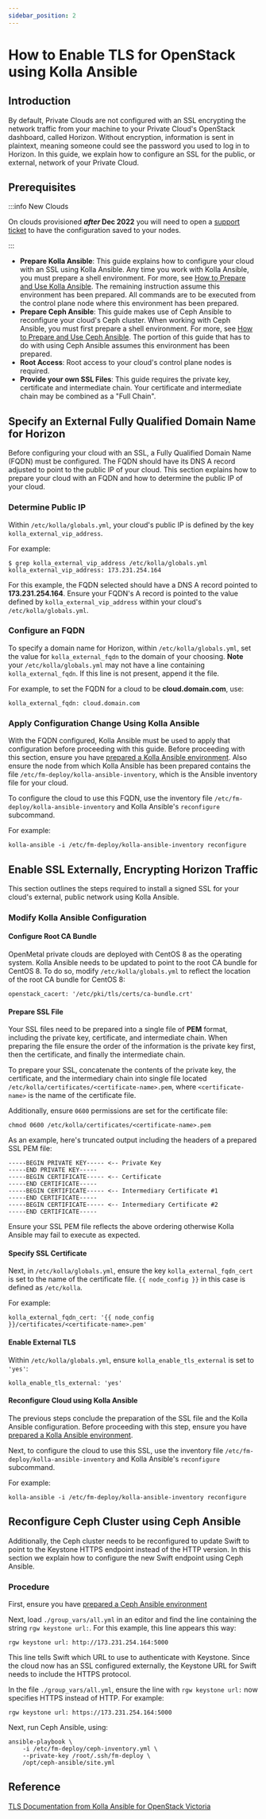 ```yaml
---
sidebar_position: 2
---
```

# How to Enable TLS for OpenStack using Kolla Ansible

## Introduction

By default, Private Clouds are not configured with an SSL encrypting the
network traffic from your machine to your Private Cloud's OpenStack
dashboard, called Horizon. Without encryption, information is sent in
plaintext, meaning someone could see the password you used to log in to
Horizon. In this guide, we explain how to configure an SSL for the
public, or external, network of your Private Cloud.

## Prerequisites

:::info New Clouds

On clouds provisioned ***after* Dec 2022** you will need to open a
[support ticket](../../day-1/intro-to-openmetal-private-cloud.md#how-to-submit-a-support-ticket)
to have the configuration saved to your nodes.

:::

- **Prepare Kolla Ansible**: This guide explains how to configure your
    cloud with an SSL using Kolla Ansible. Any time you work with Kolla
    Ansible, you must prepare a shell environment. For more, see
    [How to Prepare and Use Kolla Ansible](./prepare-kolla-ansible).
    The remaining instruction assume this environment has been prepared.
    All commands are to be executed from the control plane node where
    this environment has been prepared.
- **Prepare Ceph Ansible**: This guide makes use of Ceph Ansible to
    reconfigure your cloud's Ceph cluster. When working with Ceph
    Ansible, you must first prepare a shell environment. For more, see
    [How to Prepare and Use Ceph Ansible](../ceph-ansible/prepare-ceph-ansible).
    The portion of this guide that has to do with using Ceph Ansible assumes
    this environment has been prepared.
- **Root Access**: Root access to your cloud's control plane nodes is
    required.
- **Provide your own SSL Files**: This guide requires the private key,
    certificate and intermediate chain. Your certificate and
    intermediate chain may be combined as a "Full Chain".

## Specify an External Fully Qualified Domain Name for Horizon

Before configuring your cloud with an SSL, a Fully Qualified Domain Name
(FQDN) must be configured. The FQDN should have its DNS A record
adjusted to point to the public IP of your cloud. This section explains
how to prepare your cloud with an FQDN and how to determine the public
IP of your cloud.

### Determine Public IP

Within `/etc/kolla/globals.yml`, your cloud's public IP is defined by
the key `kolla_external_vip_address`.

For example:

    $ grep kolla_external_vip_address /etc/kolla/globals.yml
    kolla_external_vip_address: 173.231.254.164

For this example, the FQDN selected should have a DNS A record pointed
to **173.231.254.164**. Ensure your FQDN's A record is pointed to the
value defined by `kolla_external_vip_address` within your cloud's
`/etc/kolla/globals.yml`.

### Configure an FQDN

To specify a domain name for Horizon, within `/etc/kolla/globals.yml`,
set the value for `kolla_external_fqdn` to the domain of your choosing.
**Note** your `/etc/kolla/globals.yml` may not have a line containing
`kolla_external_fqdn`. If this line is not present, append it the file.

For example, to set the FQDN for a cloud to be **cloud.domain.com**,
use:

    kolla_external_fqdn: cloud.domain.com

### Apply Configuration Change Using Kolla Ansible

With the FQDN configured, Kolla Ansible must be used to apply that
configuration before proceeding with this guide. Before proceeding with
this section, ensure you have [prepared a Kolla Ansible
environment](./).
Also ensure the node from which Kolla Ansible has been prepared contains
the file `/etc/fm-deploy/kolla-ansible-inventory`, which is the Ansible
inventory file for your cloud.

To configure the cloud to use this FQDN, use the inventory file
`/etc/fm-deploy/kolla-ansible-inventory` and Kolla Ansible's
`reconfigure` subcommand.

For example:

    kolla-ansible -i /etc/fm-deploy/kolla-ansible-inventory reconfigure

## Enable SSL Externally, Encrypting Horizon Traffic

This section outlines the steps required to install a signed SSL for
your cloud's external, public network using Kolla Ansible.

### Modify Kolla Ansible Configuration

#### Configure Root CA Bundle

OpenMetal private clouds are deployed with CentOS 8 as the operating
system. Kolla Ansible needs to be updated to point to the root CA bundle
for CentOS 8. To do so, modify `/etc/kolla/globals.yml` to reflect the
location of the root CA bundle for CentOS 8:

    openstack_cacert: '/etc/pki/tls/certs/ca-bundle.crt'

#### Prepare SSL File

Your SSL files need to be prepared into a single file of **PEM** format,
including the private key, certificate, and intermediate chain. When
preparing the file ensure the order of the information is the private
key first, then the certificate, and finally the intermediate chain.

To prepare your SSL, concatenate the contents of the private key, the
certificate, and the intermediary chain into single file located
`/etc/kolla/certificates/<certificate-name>.pem`, where
`<certificate-name>` is the name of the certificate file.

Additionally, ensure `0600` permissions are set for the certificate
file:

    chmod 0600 /etc/kolla/certificates/<certificate-name>.pem

As an example, here's truncated output including the headers of a
prepared SSL PEM file:

    -----BEGIN PRIVATE KEY----- <-- Private Key
    -----END PRIVATE KEY-----
    -----BEGIN CERTIFICATE----- <-- Certificate
    -----END CERTIFICATE-----
    -----BEGIN CERTIFICATE----- <-- Intermediary Certificate #1
    -----END CERTIFICATE-----
    -----BEGIN CERTIFICATE----- <-- Intermediary Certificate #2
    -----END CERTIFICATE-----

Ensure your SSL PEM file reflects the above ordering otherwise Kolla
Ansible may fail to execute as expected.

#### Specify SSL Certificate

Next, in `/etc/kolla/globals.yml`, ensure the key
`kolla_external_fqdn_cert` is set to the name of the certificate file.
`{{ node_config }}` in this case is defined as `/etc/kolla`.

For example:

    kolla_external_fqdn_cert: '{{ node_config }}/certificates/<certificate-name>.pem'

#### Enable External TLS

Within `/etc/kolla/globals.yml`, ensure `kolla_enable_tls_external` is
set to `'yes'`:

    kolla_enable_tls_external: 'yes'

#### Reconfigure Cloud using Kolla Ansible

The previous steps conclude the preparation of the SSL file and the
Kolla Ansible configuration. Before proceeding with this step, ensure
you have [prepared a Kolla Ansible
environment](./).

Next, to configure the cloud to use this SSL, use the inventory file
`/etc/fm-deploy/kolla-ansible-inventory` and Kolla Ansible's
`reconfigure` subcommand.

For example:

    kolla-ansible -i /etc/fm-deploy/kolla-ansible-inventory reconfigure

## Reconfigure Ceph Cluster using Ceph Ansible

Additionally, the Ceph cluster needs to be reconfigured to update Swift
to point to the Keystone HTTPS endpoint instead of the HTTP version. In
this section we explain how to configure the new Swift endpoint using
Ceph Ansible.

### Procedure

First, ensure you have [prepared a Ceph Ansible environment](../ceph-ansible/prepare-ceph-ansible)

Next, load `./group_vars/all.yml` in an editor and find the line
containing the string `rgw keystone url:`. For this example, this line
appears this way:

    rgw keystone url: http://173.231.254.164:5000

This line tells Swift which URL to use to authenticate with Keystone.
Since the cloud now has an SSL configured externally, the Keystone URL
for Swift needs to include the HTTPS protocol.

In the file `./group_vars/all.yml`, ensure the line with `rgw keystone
url:` now specifies HTTPS instead of HTTP. For example:

    rgw keystone url: https://173.231.254.164:5000

Next, run Ceph Ansible, using:

    ansible-playbook \
        -i /etc/fm-deploy/ceph-inventory.yml \
        --private-key /root/.ssh/fm-deploy \
        /opt/ceph-ansible/site.yml

## Reference

[TLS Documentation from Kolla Ansible for OpenStack
Victoria](https://docs.openstack.org/kolla-ansible/victoria/admin/tls.html)
